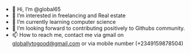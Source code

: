 - 👋 Hi, I’m @global65
- 👀 I’m interested in freelancing and Real estate
- 🌱 I’m currently learning computer science 
- 💞️ I’m looking forward to contributing positively to Githubs community.
- 📫 How to reach me, contact me via gmail on globallytogood@gmail.com or via mobile number (+2349159878504)

<!---
global65/global65 is a ✨ special ✨ repository because its `README.md` (this file) appears on your GitHub profile.
You can click the Preview link to take a look at your changes.
--->
